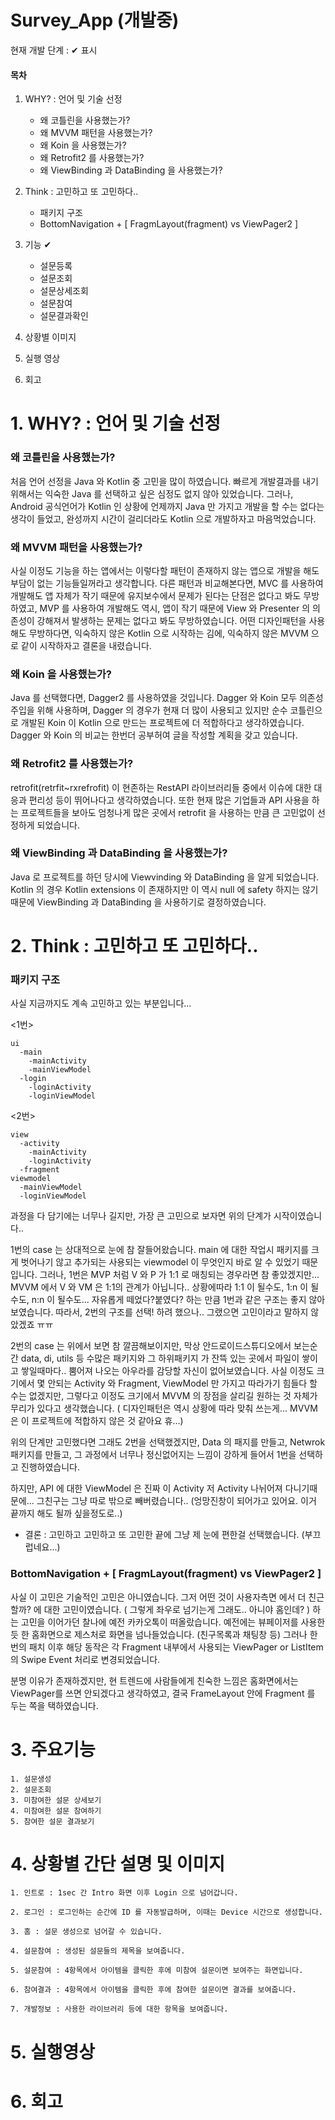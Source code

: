 # Survey_App (개발중)

현재 개발 단계 : ✔ 표시

#### 목차
1. WHY? : 언어 및 기술 선정
    - 왜 코틀린을 사용했는가?
    - 왜 MVVM 패턴을 사용했는가?
    - 왜 Koin 을 사용했는가?
    - 왜 Retrofit2 를 사용했는가?
    - 왜 ViewBinding 과 DataBinding 을 사용했는가?

2. Think : 고민하고 또 고민하다..
    - 패키지 구조
    - BottomNavigation + [ FragmLayout(fragment) vs ViewPager2 ]

3. 기능 ✔
    - 설문등록
    - 설문조회
    - 설문상세조회
    - 설문참여
    - 설문결과확인

4. 상황별 이미지

5. 실행 영상

6. 회고

# 1. WHY? : 언어 및 기술 선정
### 왜 코틀린을 사용했는가?
  처음 언어 선정을 Java 와 Kotlin 중 고민을 많이 하였습니다. 빠르게 개발결과를 내기 위해서는 익숙한 Java 를 선택하고 싶은 심정도 없지 않아 있었습니다.
  그러나, Android 공식언어가 Kotlin 인 상황에 언제까지 Java 만 가지고 개발을 할 수는 없다는 생각이 들었고, 완성까지 시간이 걸리더라도 Kotlin 으로 개발하자고 마음먹었습니다.

### 왜 MVVM 패턴을 사용했는가?
  사실 이정도 기능을 하는 앱에서는 이렇다할 패턴이 존재하지 않는 앱으로 개발을 해도 부담이 없는 기능들일꺼라고 생각합니다. 다른 패턴과 비교해본다면,
  MVC 를 사용하여 개발해도 앱 자체가 작기 때문에 유지보수에서 문제가 된다는 단점은 없다고 봐도 무방하였고,
  MVP 를 사용하여 개발해도 역시, 앱이 작기 때문에 View 와 Presenter 의 의존성이 강해져서 발생하는 문제는 없다고 봐도 무방하였습니다.
  어떤 디자인패턴을 사용해도 무방하다면, 익숙하지 않은 Kotlin 으로 시작하는 김에, 익숙하지 않은 MVVM 으로 같이 시작하자고 결론을 내렸습니다.

### 왜 Koin 을 사용했는가?
  Java 를 선택했다면, Dagger2 를 사용하였을 것입니다. Dagger 와 Koin 모두 의존성 주입을 위해 사용하며, Dagger 의 경우가 현재 더 많이 사용되고 있지만 순수 코틀린으로 개발된 Koin 이
  Kotlin 으로 만드는 프로젝트에 더 적합하다고 생각하였습니다.
  Dagger 와 Koin 의 비교는 한번더 공부허여 글을 작성할 계획을 갖고 있습니다.

### 왜 Retrofit2 를 사용했는가?
  retrofit(retrfit~rxrefrofit) 이 현존하는 RestAPI 라이브러리들 중에서 이슈에 대한 대응과 편리성 등이 뛰어나다고 생각하였습니다. 또한 현재 많은 기업들과 API 사용을 하는 프로젝트들을 보아도 엄청나게 많은 곳에서 retrofit 을 사용하는 만큼 큰 고민없이 선정하게 되었습니다.

### 왜 ViewBinding 과 DataBinding 을 사용했는가?
  Java 로 프로젝트를 하던 당시에 Viewvinding 와 DataBinding 을 알게 되었습니다. Kotlin 의 경우 Kotlin extensions 이 존재하지만 이 역시 null 에 safety 하지는 않기 때문에 ViewBinding 과       DataBinding 을 사용하기로 결정하였습니다.


# 2. Think : 고민하고 또 고민하다..
### 패키지 구조
  사실 지금까지도 계속 고민하고 있는 부분입니다...

  <1번>
  ```
  ui
    -main
      -mainActivity
      -mainViewModel
    -login
      -loginActivity
      -loginViewModel
  ```
  <2번>
  ```
  view
    -activity
      -mainActivity
      -loginActivity
    -fragment
  viewmodel
    -mainViewModel
    -loginViewModel
 ```
  과정을 다 담기에는 너무나 길지만, 가장 큰 고민으로 보자면 위의 단계가 시작이였습니다..

  1번의 case 는 상대적으로 눈에 참 잘들어왔습니다. main 에 대한 작업시 패키지를 크게 벗어나기 않고 추가되는 사용되는 viewmodel 이 무엇인지 바로 알 수 있었기 때문입니다.
  그러나, 1번은 MVP 처럼 V 와 P 가 1:1 로 매칭되는 경우라면 참 좋았겠지만... MVVM 에서 V 와 VM 은 1:1의 관계가 아닙니다..
  상황에따라 1:1 이 될수도, 1:n 이 될수도, n:n 이 될수도... 자유롭게 떼었다?붙였다? 하는 만큼 1번과 같은 구조는 좋지 않아 보였습니다.
  따라서, 2번의 구조를 선택! 하려 했으나.. 그랬으면 고민이라고 말하지 않았겠죠 ㅠㅠ

  2번의 case 는 위에서 보면 참 깔끔해보이지만, 막상 안드로이드스튜디오에서 보는순간 data, di, utils 등 수많은 패키지와 그 하위패키지 가 잔뜩 있는 곳에서 파일이 쌓이고 쌓일때마다..
  뿜어져 나오는 아우라를 감당할 자신이 없어보였습니다. 사실 이정도 크기에서 몇 안되는 Activity 와 Fragment, ViewModel 만 가지고 따라가기 힘들다 할 수는 없겠지만, 그렇다고 이정도 크기에서 MVVM 의 장점을 살리길 원하는 것 자체가 무리가 있다고 생각했습니다. ( 디자인패턴은 역시 상황에 따라 맞춰 쓰는게... MVVM 은 이 프로젝트에 적합하지 않은 것 같아요 휴...)

  위의 단계만 고민했다면 그래도 2번을 선택했겠지만,
  Data 의 패지를 만들고, Netwrok 패키지를 만들고, 그 과정에서 너무나 정신없어지는 느낌이 강하게 들어서 1번을 선택하고 진행하였습니다.

  하지만, API 에 대한 ViewModel 은 진짜 이 Activity 저 Activity 나뉘어져 다니기때문에... 그친구는 그냥 따로 밖으로 빼버렸습니다.. (엉망진창이 되어가고 있어요. 이거 끝까지 해도 될까 싶을정도로..)

  * 결론 : 고민하고 고민하고 또 고민한 끝에 그냥 제 눈에 편한걸 선택했습니다. (부끄럽네요...)

### BottomNavigation + [ FragmLayout(fragment) vs ViewPager2 ]
  사실 이 고민은 기술적인 고민은 아니였습니다.
  그저 어떤 것이 사용자측면 에서 더 친근할까? 에 대한 고민이였습니다. ( 그렇게 좌우로 넘기는게 그래도.. 아니야 홈인데? ) 하는 고민을 이어가던 찰나에
  예전 카카오톡이 떠올랐습니다.
  예전에는 뷰페이저를 사용한 듯 한 홈화면으로 제스처로 화면을 넘나들었습니다. (친구목록과 채팅창 등)
  그러나 한번의 패치 이후 해당 동작은 각 Fragment 내부에서 사용되는 ViewPager or ListItem 의 Swipe Event 처리로 변경되었습니다.

  분명 이유가 존재하겠지만, 현 트렌드에 사람들에게 친숙한 느낌은 홈화면에서는 ViewPager를 쓰면 안되겠다고 생각하였고, 결국 FrameLayout 안에 Fragment 를 두는 쪽을 택하였습니다.

# 3. 주요기능
    1. 설문생성
    2. 설문조회
    3. 미참여한 설문 상세보기
    4. 미참여한 설문 참여하기
    5. 참여한 설문 결과보기
# 4. 상황별 간단 설명 및 이미지
    1. 인트로 : 1sec 간 Intro 화면 이후 Login 으로 넘어갑니다.

    2. 로그인 : 로그인하는 순간에 ID 를 자동발급하며, 이때는 Device 시간으로 생성합니다.

    3. 홈 : 설문 생성으로 넘어갈 수 있습니다.

    4. 설문참여 : 생성된 설문들의 제목을 보여줍니다.

    5. 설문참여 : 4항목에서 아이템을 클릭한 후에 미참여 설문이면 보여주는 화면입니다.
    
    6. 참여결과 : 4항목에서 아이템을 클릭한 후에 참여한 설문이면 결과를 보여줍니다.

    7. 개발정보 : 사용한 라이브러리 등에 대한 항목을 보여줍니다.

# 5. 실행영상

# 6. 회고



